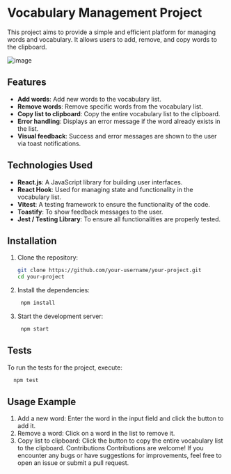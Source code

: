# Vocabulary Management Project

This project aims to provide a simple and efficient platform for managing words and vocabulary. It allows users to add, remove, and copy words to the clipboard.


![image](https://github.com/user-attachments/assets/832f96e9-5de9-451c-a00a-d37253bbfdd6)


## Features

- **Add words**: Add new words to the vocabulary list.
- **Remove words**: Remove specific words from the vocabulary list.
- **Copy list to clipboard**: Copy the entire vocabulary list to the clipboard.
- **Error handling**: Displays an error message if the word already exists in the list.
- **Visual feedback**: Success and error messages are shown to the user via toast notifications.

## Technologies Used

- **React.js**: A JavaScript library for building user interfaces.
- **React Hook**: Used for managing state and functionality in the vocabulary list.
- **Vitest**: A testing framework to ensure the functionality of the code.
- **Toastify**: To show feedback messages to the user.
- **Jest / Testing Library**: To ensure all functionalities are properly tested.

## Installation

1. Clone the repository:

   ```bash
   git clone https://github.com/your-username/your-project.git
   cd your-project

2. Install the dependencies:

   ```bash
    npm install

3. Start the development server:

   ```bash
    npm start

## Tests
To run the tests for the project, execute:

  ```bash
    npm test
````

## Usage Example
1. Add a new word:
Enter the word in the input field and click the button to add it.
2. Remove a word:
Click on a word in the list to remove it.
3. Copy list to clipboard:
Click the button to copy the entire vocabulary list to the clipboard.
Contributions
Contributions are welcome! If you encounter any bugs or have suggestions for improvements, feel free to open an issue or submit a pull request.


